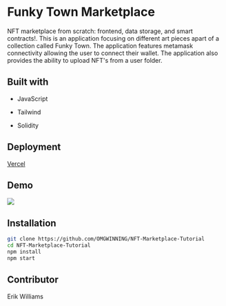 # Funky Town Marketplace

NFT marketplace from scratch: frontend, data storage, and smart contracts!. This is an application focusing on different art pieces apart of a collection called Funky Town. The application features metamask connectivity allowing the user to connect their wallet. The application also provides the ability to upload NFT's from a user folder.

## Built with

- JavaScript

- Tailwind

- Solidity

## Deployment

[Vercel](https://funky-town-marketplace.vercel.app/)

## Demo

![](./src/demo.gif)

## Installation

```bash
git clone https://github.com/OMGWINNING/NFT-Marketplace-Tutorial
cd NFT-Marketplace-Tutorial
npm install
npm start
```

## Contributor

Erik Williams
